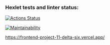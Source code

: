 ### Hexlet tests and linter status:
[![Actions Status](https://github.com/unbulanov/frontend-project-11/workflows/hexlet-check/badge.svg)](https://github.com/unbulanov/frontend-project-11/actions)

[![Maintainability](https://api.codeclimate.com/v1/badges/1127c203556396d00d4e/maintainability)](https://codeclimate.com/github/unbulanov/frontend-project-11/maintainability)

https://frontend-project-11-delta-six.vercel.app/